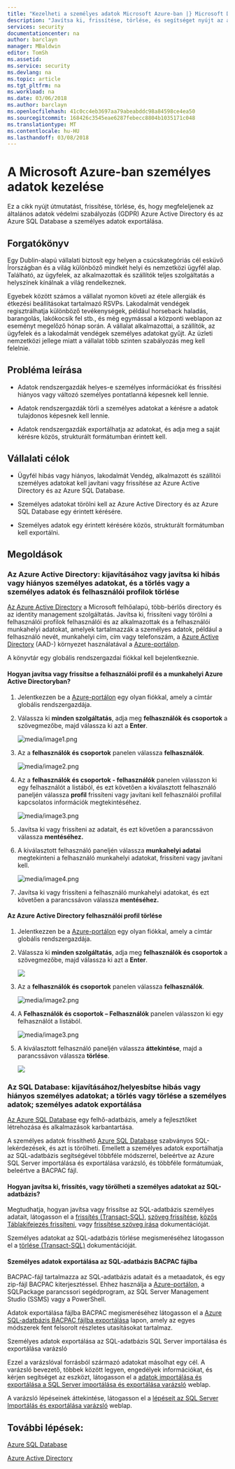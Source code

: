 ```yaml
---
title: "Kezelheti a személyes adatok Microsoft Azure-ban |} Microsoft Docs"
description: "Javítsa ki, frissítése, törlése, és segítséget nyújt az általános adatok védelmi szabályozás (GDPR) az Azure Active Directory és az Azure SQL Database felel meg a személyes adatok exportálása"
services: security
documentationcenter: na
author: barclayn
manager: MBaldwin
editor: TomSh
ms.assetid: 
ms.service: security
ms.devlang: na
ms.topic: article
ms.tgt_pltfrm: na
ms.workload: na
ms.date: 03/06/2018
ms.author: barclayn
ms.openlocfilehash: 41c0cc4eb3697aa79abeabddc98a84598ce4ea50
ms.sourcegitcommit: 168426c3545eae6287febecc8804b1035171c048
ms.translationtype: MT
ms.contentlocale: hu-HU
ms.lasthandoff: 03/08/2018
---
```

# <a name="manage-personal-data-in-microsoft-azure"></a>A Microsoft Azure-ban személyes adatok kezelése

Ez a cikk nyújt útmutatást, frissítése, törlése, és, hogy megfeleljenek az általános adatok védelmi szabályozás (GDPR) Azure Active Directory és az Azure SQL Database a személyes adatok exportálása.

## <a name="scenario"></a>Forgatókönyv

Egy Dublin-alapú vállalati biztosít egy helyen a csúcskategóriás cél esküvő Írországban és a világ különböző mindkét helyi és nemzetközi ügyfél alap. Található, az ügyfelek, az alkalmazottak és szállítók teljes szolgáltatás a helyszínek kínálnak a világ rendelkeznek.

Egyebek között számos a vállalat nyomon követi az étele allergiák és étkezési beállításokat tartalmazó RSVPs. Lakodalmát vendégek regisztrálhatja különböző tevékenységek, például horseback haladás, barangolás, lakókocsik fel stb., és még egymással a központi weblapon az eseményt megelőző hónap során. A vállalat alkalmazottai, a szállítók, az ügyfelek és a lakodalmát vendégek személyes adatokat gyűjt. Az üzleti nemzetközi jellege miatt a vállalat több szinten szabályozás meg kell felelnie.

## <a name="problem-statement"></a>Probléma leírása

- Adatok rendszergazdák helyes-e személyes információkat és frissítési hiányos vagy változó személyes pontatlanná képesnek kell lennie.

- Adatok rendszergazdák törli a személyes adatokat a kérésre a adatok tulajdonos képesnek kell lennie.

- Adatok rendszergazdák exportálhatja az adatokat, és adja meg a saját kérésre közös, strukturált formátumban érintett kell.

## <a name="company-goals"></a>Vállalati célok

- Ügyfél hibás vagy hiányos, lakodalmát Vendég, alkalmazott és szállítói személyes adatokat kell javítani vagy frissítése az Azure Active Directory és az Azure SQL Database.

- Személyes adatokat törölni kell az Azure Active Directory és az Azure SQL Database egy érintett kérésére.

- Személyes adatok egy érintett kérésére közös, strukturált formátumban kell exportálni.

## <a name="solutions"></a>Megoldások

### <a name="azure-active-directory-rectifycorrect-inaccurate-or-incomplete-personal-data-and-erasedelete-personal-datauser-profiles"></a>Az Azure Active Directory: kijavításához vagy javítsa ki hibás vagy hiányos személyes adatokat, és a törlés vagy a személyes adatok és felhasználói profilok törlése

[Az Azure Active Directory](https://azure.microsoft.com/services/active-directory/) a Microsoft felhőalapú, több-bérlős directory és az identity management szolgáltatás.
Javítsa ki, frissíteni vagy törölni a felhasználói profilok felhasználói és az alkalmazottak és a felhasználói munkahelyi adatokat, amelyek tartalmazzák a személyes adatok, például a felhasználó nevét, munkahelyi cím, cím vagy telefonszám, a [Azure Active Directory](https://azure.microsoft.com/services/active-directory/) (AAD-) környezet használatával a [Azure-portálon](https://portal.azure.com/).

A könyvtár egy globális rendszergazdai fiókkal kell bejelentkeznie.

#### <a name="how-do-i-correct-or-update-user-profile-and-work-information-in-azure-active-directory"></a>Hogyan javítsa vagy frissítse a felhasználói profil és a munkahelyi Azure Active Directoryban?

1. Jelentkezzen be a [Azure-portálon](https://portal.azure.com) egy olyan fiókkal, amely a címtár globális rendszergazdája.

2. Válassza ki **minden szolgáltatás**, adja meg **felhasználók és csoportok** a szövegmezőbe, majd válassza ki azt a **Enter**.

    ![media/image1.png](media/manage-personal-data-azure/image001.png)

3. Az a **felhasználók és csoportok** panelen válassza **felhasználók**.

    ![media/image2.png](media/manage-personal-data-azure/image003.png)

4. Az a **felhasználók és csoportok - felhasználók** panelen válasszon ki egy felhasználót a listából, és ezt követően a kiválasztott felhasználó paneljén válassza **profil** frissíteni vagy javítani kell felhasználói profillal kapcsolatos információk megtekintéséhez.

    ![media/image3.png](media/manage-personal-data-azure/image005.png)

5. Javítsa ki vagy frissíteni az adatait, és ezt követően a parancssávon válassza **mentéséhez.**

6.  A kiválasztott felhasználó paneljén válassza **munkahelyi adatai** megtekinteni a felhasználó munkahelyi adatokat, frissíteni vagy javítani kell.

    ![media/image4.png](media/manage-personal-data-azure/image007.png)

7. Javítsa ki vagy frissíteni a felhasználó munkahelyi adatokat, és ezt követően a parancssávon válassza **mentéséhez.**

#### <a name="how-do-i-delete-a-user-profile-in-azure-active-directory"></a>Az Azure Active Directory felhasználói profil törlése

1. Jelentkezzen be a [Azure-portálon](https://portal.azure.com) egy olyan fiókkal, amely a címtár globális rendszergazdája.

2. Válassza ki **minden szolgáltatás**, adja meg **felhasználók és csoportok** a szövegmezőbe, majd válassza ki azt a **Enter**.

    ![](media/manage-personal-data-azure/image001.png)

3. Az a **felhasználók és csoportok** panelen válassza **felhasználók**.

    ![media/image2.png](media/manage-personal-data-azure/image003.png)

4. A **Felhasználók és csoportok – Felhasználók** panelen válasszon ki egy felhasználót a listából.

    ![media/image3.png](media/manage-personal-data-azure/image007.png)

5. A kiválasztott felhasználó paneljén válassza **áttekintése**, majd a parancssávon válassza **törlése**.

    ![](media/manage-personal-data-azure/image013.png)

### <a name="sql-database-rectifycorrect-inaccurate-or-incomplete-personal-data-erasedelete-personal-data-export-personal-data"></a>Az SQL Database: kijavításához/helyesbítse hibás vagy hiányos személyes adatokat; a törlés vagy törlése a személyes adatok; személyes adatok exportálása 

[Az Azure SQL Database](https://azure.microsoft.com/services/sql-database/?v=16.50) egy felhő-adatbázis, amely a fejlesztőket létrehozása és alkalmazások karbantartása.

A személyes adatok frissíthető [Azure SQL Database](https://azure.microsoft.com/services/sql-database/?v=16.50) szabványos SQL-lekérdezések, és azt is törölheti. Emellett a személyes adatok exportálhatja az SQL-adatbázis segítségével többféle módszerrel, beleértve az Azure SQL Server importálása és exportálása varázsló, és többféle formátumúak, beleértve a BACPAC fájl.

#### <a name="how-do-i-correct-update-or-erase-personal-data-in-sql-database"></a>Hogyan javítsa ki, frissítés, vagy törölheti a személyes adatokat az SQL-adatbázis?

Megtudhatja, hogyan javítsa vagy frissítse az SQL-adatbázis személyes adatait, látogasson el a [frissítés (Transact-SQL)](https://docs.microsoft.com/sql/t-sql/queries/update-transact-sql), [szöveg frissítése](https://docs.microsoft.com/sql/t-sql/queries/updatetext-transact-sql), [közös Táblakifejezés frissíteni](https://docs.microsoft.com/sql/t-sql/queries/with-common-table-expression-transact-sql), vagy [frissítése szöveg írása](https://docs.microsoft.com/sql/t-sql/queries/writetext-transact-sql) dokumentációját.

Személyes adatokat az SQL-adatbázis törlése megismeréséhez látogasson el a [törlése (Transact-SQL)](https://docs.microsoft.com/sql/t-sql/statements/delete-transact-sql) dokumentációját.

#### <a name="how-do-i-export-personal-data-to-a-bacpac-file-in-sql-database"></a>Személyes adatok exportálása az SQL-adatbázis BACPAC fájlba

BACPAC-fájl tartalmazza az SQL-adatbázis adatait és a metaadatok, és egy zip-fájl BACPAC kiterjesztéssel. Ehhez használja a [Azure-portálon](https://portal.azure.com/), a SQLPackage parancssori segédprogram, az SQL Server Management Studio (SSMS) vagy a PowerShell.

Adatok exportálása fájlba BACPAC megismeréséhez látogasson el a [Azure SQL-adatbázis BACPAC fájlba exportálása](https://docs.microsoft.com/azure/sql-database/sql-database-export) lapon, amely az egyes módszerek fent felsorolt részletes utasításokat tartalmaz.

Személyes adatok exportálása az SQL-adatbázis SQL Server importálása és exportálása varázsló

Ezzel a varázslóval forrásból származó adatokat másolhat egy cél. A varázsló bevezető, többek között legyen, engedélyek információkat, és kérjen segítséget az eszközt, látogasson el a [adatok importálása és exportálása a SQL Server importálása és exportálása varázsló](https://docs.microsoft.com/sql/integration-services/import-export-data/import-and-export-data-with-the-sql-server-import-and-export-wizard) weblap.

A varázsló lépéseinek áttekintése, látogasson el a [lépéseit az SQL Server Importálás és exportálása varázsló](https://docs.microsoft.com/sql/integration-services/import-export-data/steps-in-the-sql-server-import-and-export-wizard) weblap.

## <a name="next-steps"></a>További lépések:

[Azure SQL Database](https://azure.microsoft.com/services/sql-database/?v=16.50) 

[Azure Active Directory](https://azure.microsoft.com/services/active-directory/)


